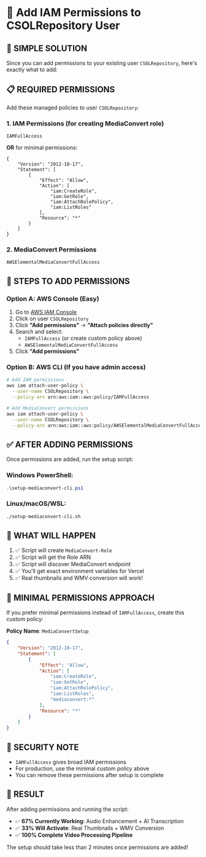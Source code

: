 # 🔐 Add IAM Permissions to CSOLRepository User

## 🎯 **SIMPLE SOLUTION**

Since you can add permissions to your existing user `CSOLRepository`, here's exactly what to add:

## 📋 **REQUIRED PERMISSIONS**

Add these managed policies to user `CSOLRepository`:

### **1. IAM Permissions (for creating MediaConvert role)**
```
IAMFullAccess
```
**OR** for minimal permissions:
```
{
    "Version": "2012-10-17",
    "Statement": [
        {
            "Effect": "Allow",
            "Action": [
                "iam:CreateRole",
                "iam:GetRole",
                "iam:AttachRolePolicy",
                "iam:ListRoles"
            ],
            "Resource": "*"
        }
    ]
}
```

### **2. MediaConvert Permissions**
```
AWSElementalMediaConvertFullAccess
```

## 🚀 **STEPS TO ADD PERMISSIONS**

### **Option A: AWS Console (Easy)**
1. Go to [AWS IAM Console](https://console.aws.amazon.com/iam/home#/users)
2. Click on user `CSOLRepository`
3. Click **"Add permissions"** → **"Attach policies directly"**
4. Search and select:
   - `IAMFullAccess` (or create custom policy above)
   - `AWSElementalMediaConvertFullAccess`
5. Click **"Add permissions"**

### **Option B: AWS CLI (If you have admin access)**
```bash
# Add IAM permissions
aws iam attach-user-policy \
  --user-name CSOLRepository \
  --policy-arn arn:aws:iam::aws:policy/IAMFullAccess

# Add MediaConvert permissions  
aws iam attach-user-policy \
  --user-name CSOLRepository \
  --policy-arn arn:aws:iam::aws:policy/AWSElementalMediaConvertFullAccess
```

## ✅ **AFTER ADDING PERMISSIONS**

Once permissions are added, run the setup script:

### **Windows PowerShell:**
```powershell
.\setup-mediaconvert-cli.ps1
```

### **Linux/macOS/WSL:**
```bash
./setup-mediaconvert-cli.sh
```

## 🎯 **WHAT WILL HAPPEN**

1. ✅ Script will create `MediaConvert-Role`
2. ✅ Script will get the Role ARN
3. ✅ Script will discover MediaConvert endpoint
4. ✅ You'll get exact environment variables for Vercel
5. ✅ Real thumbnails and WMV conversion will work!

## 🔧 **MINIMAL PERMISSIONS APPROACH**

If you prefer minimal permissions instead of `IAMFullAccess`, create this custom policy:

**Policy Name**: `MediaConvertSetup`
```json
{
    "Version": "2012-10-17",
    "Statement": [
        {
            "Effect": "Allow",
            "Action": [
                "iam:CreateRole",
                "iam:GetRole",
                "iam:AttachRolePolicy",
                "iam:ListRoles",
                "mediaconvert:*"
            ],
            "Resource": "*"
        }
    ]
}
```

## 🚨 **SECURITY NOTE**

- `IAMFullAccess` gives broad IAM permissions
- For production, use the minimal custom policy above
- You can remove these permissions after setup is complete

## 🎉 **RESULT**

After adding permissions and running the script:
- ✅ **67% Currently Working**: Audio Enhancement + AI Transcription
- ✅ **33% Will Activate**: Real Thumbnails + WMV Conversion
- ✅ **100% Complete Video Processing Pipeline**

The setup should take less than 2 minutes once permissions are added!
